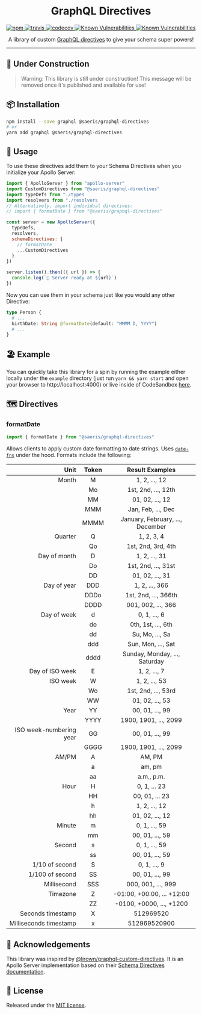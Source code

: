 <h1 align="center" style="text-align: center;">GraphQL Directives</h1>
<p align="center">
  <a href="https://www.npmjs.org/package/@saeris/graphql-directives">
    <img src="https://img.shields.io/npm/v/@saeris/graphql-directives.svg?style=flat" alt="npm">
  </a>
  <a href="https://travis-ci.org/Saeris/graphql-directives">
    <img src="https://travis-ci.org/Saeris/graphql-directives.svg?branch=master" alt="travis">
  </a>
  <a href="https://codecov.io/gh/Saeris/graphql-directives">
    <img src="https://codecov.io/gh/Saeris/graphql-directives/branch/master/graph/badge.svg" alt="codecov"/>
  </a>
  <a href="https://snyk.io/test/github/Saeris/graphql-directives?targetFile=package.json">
    <img src="https://snyk.io/test/github/Saeris/graphql-directives/badge.svg?targetFile=package.json" alt="Known Vulnerabilities">
  </a>
  <a href="https://greenkeeper.io/">
    <img src="https://badges.greenkeeper.io/Saeris/graphql-directives.svg" alt="Known Vulnerabilities" alt="greenkeeper">
  </a>
</p>
<p align="center">A library of custom <a href="https://graphql.org/learn/queries/#directives">GraphQL directives</a> to give your schema super powers!</p>

---

## 🚧 Under Construction

> Warning: This library is still under construction! This message will be removed once it's published and available for use!

## 📦 Installation

```bash
npm install --save graphql @saeris/graphql-directives
# or
yarn add graphql @saeris/graphql-directives
```

## 🔧 Usage

To use these directives add them to your Schema Directives when you initialize your Apollo Server:

```js
import { ApolloServer } from "apollo-server"
import CustomDirectives from "@saeris/graphql-directives"
import typeDefs from "./types
import resolvers from "./resolvers
// Alternatively, import individual directives:
// import { formatDate } from "@saeris/graphql-directives"

const server = new ApolloServer({
  typeDefs,
  resolvers,
  schemaDirectives: {
    // formatDate
    ...CustomDirectives
  }
})

server.listen().then(({ url }) => {
  console.log(`🚀 Server ready at ${url}`)
})
```

Now you can use them in your schema just like you would any other Directive:

```graphql
type Person {
  # ...
  birthDate: String @formatDate(default: "MMMM D, YYYY")
  # ...
}
```

## 🏖️ Example

You can quickly take this library for a spin by running the example either locally under the `example` directory (just run `yarn && yarn start` and open your browser to http://localhost:4000) or live inside of CodeSandbox [here](https://codesandbox.io/s/github/Saeris/graphql-directives/).

## 🗺 Directives

### formatDate

```js
import { formatDate } from "@saeris/graphql-directives"
```

Allows clients to apply custom date formatting to date strings. Uses [`date-fns`](https://date-fns.org/v1.30.1/docs/format) under the hood. Formats include the following:

<!-- prettier-ignore-start -->
Unit                    | Token | Result Examples
-----------------------:|:-----:|:---------------------------------:
Month	                  | M	    | 1, 2, ..., 12
                        | Mo    | 1st, 2nd, ..., 12th
                        | MM    | 01, 02, ..., 12
                        | MMM   | Jan, Feb, ..., Dec
                        | MMMM  | January, February, ..., December
Quarter	                | Q	    | 1, 2, 3, 4
                        | Qo    | 1st, 2nd, 3rd, 4th
Day of month            |	D     | 1, 2, ..., 31
                        | Do    | 1st, 2nd, ..., 31st
                        | DD    | 01, 02, ..., 31
Day of year             | DDD   | 1, 2, ..., 366
                        | DDDo  | 1st, 2nd, ..., 366th
                        | DDDD  | 001, 002, ..., 366
Day of week	            | d     | 0, 1, ..., 6
                        | do    | 0th, 1st, ..., 6th
                        | dd    | Su, Mo, ..., Sa
                        | ddd   | Sun, Mon, ..., Sat
                        | dddd  | Sunday, Monday, ..., Saturday
Day of ISO week         |	E     | 1, 2, ..., 7
ISO week                | W     | 1, 2, ..., 53
                        | Wo    | 1st, 2nd, ..., 53rd
                        | WW    | 01, 02, ..., 53
Year                    | YY    | 00, 01, ..., 99
                        | YYYY  | 1900, 1901, ..., 2099
ISO week-numbering year |	GG    | 00, 01, ..., 99
                        | GGGG  | 1900, 1901, ..., 2099
AM/PM                   |	A     |	AM, PM
                        | a	    | am, pm
                        | aa	  | a.m., p.m.
Hour	                  | H	    | 0, 1, ... 23
                        | HH	  | 00, 01, ... 23
                        | h	    | 1, 2, ..., 12
                        | hh	  | 01, 02, ..., 12
Minute	                | m     |	0, 1, ..., 59
                        | mm	  | 00, 01, ..., 59
Second	                | s     |	0, 1, ..., 59
                        | ss	  | 00, 01, ..., 59
1/10 of second	        | S	    | 0, 1, ..., 9
1/100 of second	        | SS	  | 00, 01, ..., 99
Millisecond	            | SSS   |	000, 001, ..., 999
Timezone                |	Z	    | -01:00, +00:00, ... +12:00
                        | ZZ	  | -0100, +0000, ..., +1200
Seconds timestamp	      | X	    | 512969520
Milliseconds timestamp	| x	    | 512969520900
<!-- prettier-ignore-end -->

## 📣 Acknowledgements

This library was inspired by [@lirown/graphql-custom-directives](https://github.com/lirown/graphql-custom-directives). It is an Apollo Server implementation based on their [Schema Directives documentation](https://www.apollographql.com/docs/graphql-tools/schema-directives.html).

## 🥂 License

Released under the [MIT license](https://github.com/Saeris/graphql-directives/blob/master/LICENSE.md).
